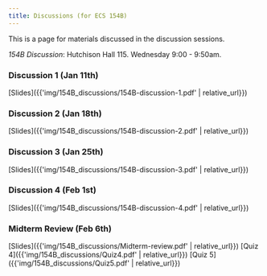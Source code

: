 ```yaml
---
title: Discussions (for ECS 154B)
---
```


This is a page for materials discussed in the discussion sessions.

*154B Discussion*: Hutchison Hall 115. Wednesday 9:00 - 9:50am.

### Discussion 1 (Jan 11th)

[Slides]({{'img/154B_discussions/154B-discussion-1.pdf' | relative_url}})

### Discussion 2 (Jan 18th)
[Slides]({{'img/154B_discussions/154B-discussion-2.pdf' | relative_url}})

### Discussion 3 (Jan 25th)
[Slides]({{'img/154B_discussions/154B-discussion-3.pdf' | relative_url}})

### Discussion 4 (Feb 1st)
[Slides]({{'img/154B_discussions/154B-discussion-4.pdf' | relative_url}})

### Midterm Review (Feb 6th)
[Slides]({{'img/154B_discussions/Midterm-review.pdf' | relative_url}})
[Quiz 4]({{'img/154B_discussions/Quiz4.pdf' | relative_url}})
[Quiz 5]({{'img/154B_discussions/Quiz5.pdf' | relative_url}})

